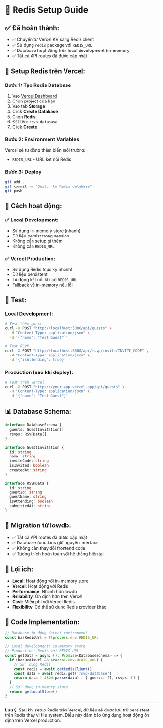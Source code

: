 # 🚀 Redis Setup Guide

## ✅ Đã hoàn thành:
- ✅ Chuyển từ Vercel KV sang Redis client
- ✅ Sử dụng `redis` package với `REDIS_URL`
- ✅ Database hoạt động trên local development (in-memory)
- ✅ Tất cả API routes đã được cập nhật

## 🔧 Setup Redis trên Vercel:

### Bước 1: Tạo Redis Database
1. Vào [Vercel Dashboard](https://vercel.com/dashboard)
2. Chọn project của bạn
3. Vào tab **Storage**
4. Click **Create Database**
5. Chọn **Redis**
6. Đặt tên: `rsvp-database`
7. Click **Create**

### Bước 2: Environment Variables
Vercel sẽ tự động thêm biến môi trường:
- `REDIS_URL` - URL kết nối Redis

### Bước 3: Deploy
```bash
git add .
git commit -m "Switch to Redis database"
git push
```

## 🎯 Cách hoạt động:

### ✅ **Local Development:**
- Sử dụng in-memory store (nhanh)
- Dữ liệu persist trong session
- Không cần setup gì thêm
- Không cần `REDIS_URL`

### ✅ **Vercel Production:**
- Sử dụng Redis (cực kỳ nhanh)
- Dữ liệu persistent
- Tự động kết nối khi có `REDIS_URL`
- Fallback về in-memory nếu lỗi

## 🧪 Test:

### Local Development:
```bash
# Test thêm guest
curl -X POST "http://localhost:3000/api/guests" \
  -H "Content-Type: application/json" \
  -d '{"name": "Test Guest"}'

# Test RSVP
curl -X POST "http://localhost:3000/api/rsvp/invite/INVITE_CODE" \
  -H "Content-Type: application/json" \
  -d '{"isAttending": true}'
```

### Production (sau khi deploy):
```bash
# Test trên Vercel
curl -X POST "https://your-app.vercel.app/api/guests" \
  -H "Content-Type: application/json" \
  -d '{"name": "Test Guest"}'
```

## 📊 Database Schema:

```typescript
interface DatabaseSchema {
  guests: GuestInvitation[]
  rsvps: RSVPData[]
}

interface GuestInvitation {
  id: string
  name: string
  inviteCode: string
  isInvited: boolean
  createdAt: string
}

interface RSVPData {
  id: string
  guestId: string
  guestName: string
  isAttending: boolean
  submittedAt: string
}
```

## 🔄 Migration từ lowdb:

- ✅ Tất cả API routes đã được cập nhật
- ✅ Database functions giữ nguyên interface
- ✅ Không cần thay đổi frontend code
- ✅ Tương thích hoàn toàn với hệ thống hiện tại

## 🎉 Lợi ích:

- **Local**: Hoạt động với in-memory store
- **Vercel**: Hoạt động với Redis
- **Performance**: Nhanh hơn lowdb
- **Reliability**: Ổn định hơn trên Vercel
- **Cost**: Miễn phí với Vercel Redis
- **Flexibility**: Có thể sử dụng Redis provider khác

## 🔧 Code Implementation:

```typescript
// Database tự động detect environment
const hasRedisUrl = !!process.env.REDIS_URL

// Local development: in-memory store
// Production: Redis với REDIS_URL
const getData = async (): Promise<DatabaseSchema> => {
  if (hasRedisUrl && process.env.REDIS_URL) {
    // Sử dụng Redis
    const redis = await getRedisClient()
    const data = await redis.get('rsvp-database')
    return data ? JSON.parse(data) : { guests: [], rsvps: [] }
  }
  // Sử dụng in-memory store
  return getLocalStore()
}
```

---

**Lưu ý**: Sau khi setup Redis trên Vercel, dữ liệu sẽ được lưu trữ persistent trên Redis thay vì file system. Điều này đảm bảo ứng dụng hoạt động ổn định trên Vercel production.
